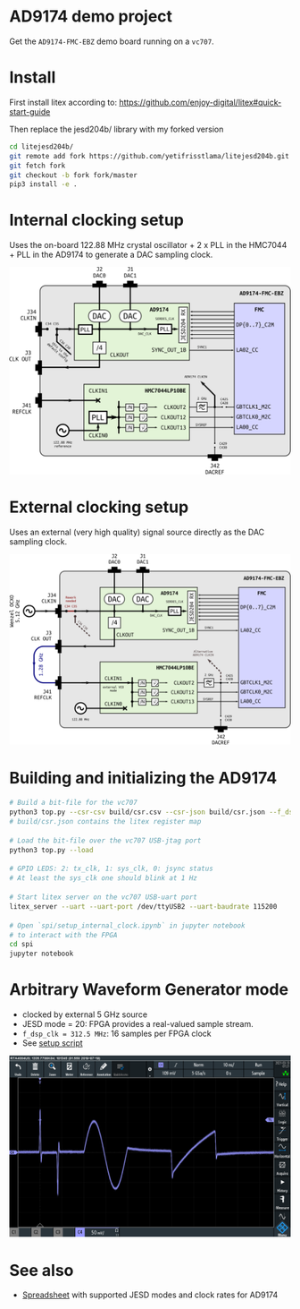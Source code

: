 # AD9174 demo project
Get the `AD9174-FMC-EBZ` demo board running on a `vc707`.

# Install
  First install litex according to:
  https://github.com/enjoy-digital/litex#quick-start-guide

  Then replace the jesd204b/ library with my forked version

  ```bash
  cd litejesd204b/
  git remote add fork https://github.com/yetifrisstlama/litejesd204b.git
  git fetch fork
  git checkout -b fork fork/master
  pip3 install -e .
  ```

# Internal clocking setup
Uses the on-board 122.88 MHz crystal oscillator + 2 x PLL in the HMC7044 + PLL in the AD9174 to generate a DAC sampling clock.

![on-board clocking](doc/dac_clocking_int.png)

# External clocking setup
Uses an external (very high quality) signal source directly as the DAC sampling clock.

![external clocking](doc/dac_clocking_ext.png)

# Building and initializing the AD9174

```bash
# Build a bit-file for the vc707
python3 top.py --csr-csv build/csr.csv --csr-json build/csr.json --f_dsp 312500000 --build
# build/csr.json contains the litex register map

# Load the bit-file over the vc707 USB-jtag port
python3 top.py --load

# GPIO LEDS: 2: tx_clk, 1: sys_clk, 0: jsync status
# At least the sys_clk one should blink at 1 Hz

# Start litex server on the vc707 USB-uart port
litex_server --uart --uart-port /dev/ttyUSB2 --uart-baudrate 115200

# Open `spi/setup_internal_clock.ipynb` in jupyter notebook
# to interact with the FPGA
cd spi
jupyter notebook
```

# Arbitrary Waveform Generator mode
  * clocked by external 5 GHz source
  * JESD mode = 20: FPGA provides a real-valued sample stream. 
  * `f_dsp_clk = 312.5 MHz`: 16 samples per FPGA clock 
  * See [setup script](spi/setup_external_clock.ipynb)

![awg mode](doc/awg.png)

# See also
  * [Spreadsheet](https://docs.google.com/spreadsheets/d/1F6s6cVM1Lo6IOUgZoq9xm0ueGYkePZFeD96N0-kPR9o/edit#gid=0) with supported JESD modes and clock rates for AD9174
